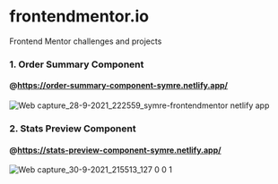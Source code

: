# frontendmentor.io
 Frontend Mentor challenges and projects
 
 ### 1. Order Summary Component
#### @https://order-summary-component-symre.netlify.app/
![Web capture_28-9-2021_222559_symre-frontendmentor netlify app](https://user-images.githubusercontent.com/84711212/135107140-5f999963-24d8-4197-bd64-b8bc13619051.jpeg)
 ### 2. Stats Preview Component
 #### @https://stats-preview-component-symre.netlify.app/
![Web capture_30-9-2021_215513_127 0 0 1](https://user-images.githubusercontent.com/84711212/135470064-8cdea713-793d-4772-8cc6-15ca3755214e.jpeg)
